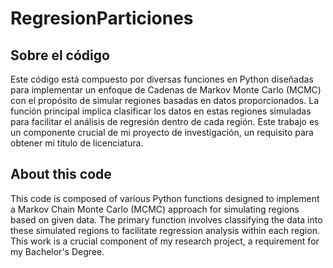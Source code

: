 # RegresionParticiones
## Sobre el código
Este código está compuesto por diversas funciones en Python diseñadas para implementar un enfoque de Cadenas de Markov Monte Carlo (MCMC) con el propósito de simular regiones basadas en datos proporcionados. La función principal implica clasificar los datos en estas regiones simuladas para facilitar el análisis de regresión dentro de cada región. Este trabajo es un componente crucial de mi proyecto de investigación, un requisito para obtener mi título de licenciatura.

## About this code 
This code is composed of various Python functions designed to implement a Markov Chain Monte Carlo (MCMC) approach for simulating regions based on given data. The primary function involves classifying the data into these simulated regions to facilitate regression analysis within each region. This work is a crucial component of my research project, a requirement for my Bachelor's Degree.
